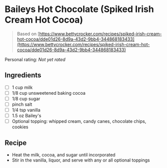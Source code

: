 <!-- Do not modify sections with "AUTO-*". They are updated by make.py -->

# Baileys Hot Chocolate (Spiked Irish Cream Hot Cocoa)

> Based on [https://www.bettycrocker.com/recipes/spiked-irish-cream-hot-cocoa/dde01d26-8d9a-43d2-9bb4-344868183433](https://www.bettycrocker.com/recipes/spiked-irish-cream-hot-cocoa/dde01d26-8d9a-43d2-9bb4-344868183433)

<!-- rating=0; (User can specify rating on scale of 1-5) -->
<!-- AUTO-UserRating -->
Personal rating: *Not yet rated*
<!-- /AUTO-UserRating -->

<!-- name_image=None; (User can specify image name) -->
<!-- AUTO-Image -->
<!-- TODO: Capture image -->
<!-- /AUTO-Image -->

## Ingredients

* [ ] 1 cup milk
* [ ] 1/8 cup unsweetened baking cocoa
* [ ] 1/8 cup sugar
* [ ] pinch salt
* [ ] 1/4 tsp vanilla
* [ ] 1.5 oz Bailey's
* [ ] Optional topping: whipped cream, candy canes, chocolate chips, cookies

## Recipe

* Heat the milk, cocoa, and sugar until incorporated
* Stir in the vanilla, liquor, and serve with any or all optional toppings
